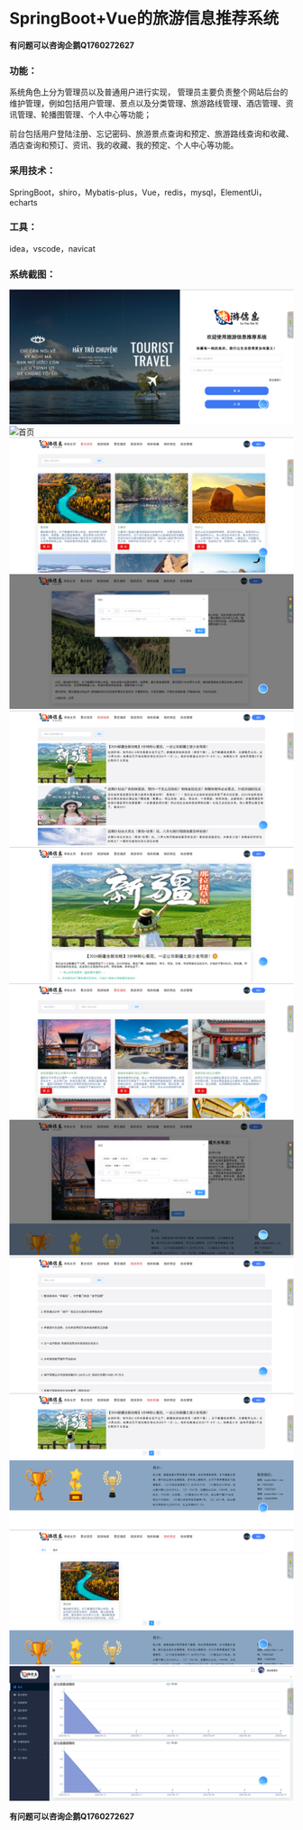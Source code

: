 # SpringBoot+Vue的旅游信息推荐系统

**有问题可以咨询企鹅Q1760272627** 

### 功能：
系统角色上分为管理员以及普通用户进行实现，
管理员主要负责整个网站后台的维护管理，例如包括用户管理、景点以及分类管理、旅游路线管理、酒店管理、资讯管理、轮播图管理、个人中心等功能；

前台包括用户登陆注册、忘记密码、旅游景点查询和预定、旅游路线查询和收藏、酒店查询和预订、资讯、我的收藏、我的预定、个人中心等功能。

### 采用技术：
SpringBoot，shiro，Mybatis-plus，Vue，redis，mysql，ElementUi，echarts

### 工具：
idea，vscode，navicat

### 系统截图：
![登录](img/image.png)
![首页](img/image1.png)
![景点](img/image2.png)
![景点详情](img/image3.png)
![旅游路线](img/image4.png)
![路线详情](img/image5.png)
![酒店](img/image6.png)
![酒店详情](img/image7.png)
![路由资讯](img/image8.png)
![收藏](img/image9.png)
![预定](img/image10.png)
![后台](img/image11.png)

**有问题可以咨询企鹅Q1760272627** 
